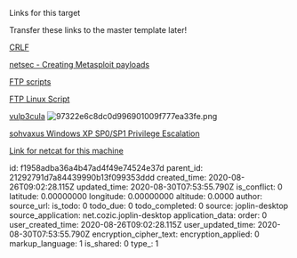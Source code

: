 Links for this target

Transfer these links to the master template later!

[CRLF](https://www.networkworld.com/article/3107972/windows-vs-unix-those-pesky-line-terminators.html)

[netsec - Creating Metasploit payloads](https://netsec.ws/?p=331)

[FTP scripts](https://www.jscape.com/blog/using-windows-ftp-scripts-to-automate-file-transfers)

[FTP Linux Script](https://blog.eduonix.com/shell-scripting/how-to-automate-ftp-transfers-in-linux-shell-scripting/)


[vulp3cula](https://vulp3cula.gitbook.io/hackers-grimoire/exploitation/web-application/rce#further-reading)
![97322e6c8dc0d996901009f777ea33fe.png](:/95a7c0ef02a24c6ebc073d9de1036dd7)


[sohvaxus Windows XP SP0/SP1 Privilege Escalation](https://sohvaxus.github.io/content/winxp-sp1-privesc.html)

[Link for netcat for this machine](https://eternallybored.org/misc/netcat/)


id: f1958adba36a4b47ad4f49e74524e37d
parent_id: 21292791d7a84439990b13f099353ddd
created_time: 2020-08-26T09:02:28.115Z
updated_time: 2020-08-30T07:53:55.790Z
is_conflict: 0
latitude: 0.00000000
longitude: 0.00000000
altitude: 0.0000
author: 
source_url: 
is_todo: 0
todo_due: 0
todo_completed: 0
source: joplin-desktop
source_application: net.cozic.joplin-desktop
application_data: 
order: 0
user_created_time: 2020-08-26T09:02:28.115Z
user_updated_time: 2020-08-30T07:53:55.790Z
encryption_cipher_text: 
encryption_applied: 0
markup_language: 1
is_shared: 0
type_: 1